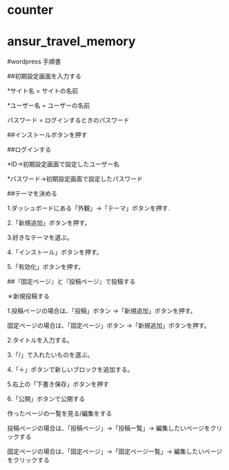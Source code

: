 # counter
# ansur_travel_memory

#wordpress 手順書

##初期設定画面を入力する

\*サイト名 = サイトの名前

\*ユーザー名 = ユーザーの名前

パスワード = ログインするときのパスワード

##インストールボタンを押す

##ログインする

\*ID->初期設定画面で設定したユーザー名

\*パスワード->初期設定画面で設定したパスワード

##テーマを決める

1.ダッシュボードにある「外観」->「テーマ」ボタンを押す.

2.「新規追加」ボタンを押す。

3.好きなテーマを選ぶ。

4.「インストール」ボタンを押す。

5.「有効化」ボタンを押す。

##『固定ページ』と『投稿ページ』で投稿する

＊新規投稿する

1.投稿ページの場合は、「投稿」ボタン →「新規追加」ボタンを押す。

固定ページの場合は、「固定ページ」ボタン →「新規追加」ボタンを押す。

2.タイトルを入力する。

3.「/」で入れたいものを選ぶ。

4.「＋」ボタンで新しいブロックを追加する。

5.右上の「下書き保存」ボタンを押す

6.「公開」ボタンで公開する

作ったページの一覧を見る/編集をする

投稿ページの場合は、「投稿ページ」→「投稿一覧」→ 編集したいページをクリックする

固定ページの場合は、「固定ページ」→「固定ページ一覧」→ 編集したいページをクリックする
